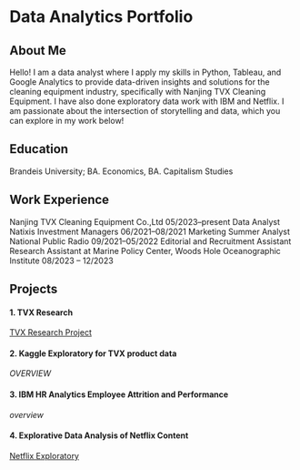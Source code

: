 # Data Analytics Portfolio

## About Me
Hello! I am a data analyst where I apply my skills in Python, Tableau, and Google Analytics to provide data-driven insights and solutions for the cleaning equipment industry, specifically with Nanjing TVX Cleaning Equipment. I have also done exploratory data work with IBM and Netflix. I am passionate about the intersection of storytelling and data, which you can explore in my work below!

## Education
Brandeis University; BA. Economics, BA. Capitalism Studies

## Work Experience
Nanjing TVX Cleaning Equipment Co.,Ltd 05/2023–present Data Analyst <br />
Natixis Investment Managers 06/2021–08/2021 Marketing Summer Analyst <br />
National Public Radio 09/2021–05/2022 Editorial and Recruitment Assistant <br />
Research Assistant at Marine Policy Center, Woods Hole Oceanographic Institute 08/2023 – 12/2023 <br />

## Projects

#### 1. TVX Research 
<a href="https://yatongshi.github.io/Portfolio/TVX%20Research.html"> TVX Research Project </a>

#### 2. Kaggle Exploratory for TVX product data 
*OVERVIEW*

#### 3. IBM HR Analytics Employee Attrition and Performance
*overview*

#### 4. Explorative Data Analysis of Netflix Content
<a href="https://yatongshi.github.io/Portfolio/Netflix%20Research.html"> Netflix Exploratory </a>

<br/>

